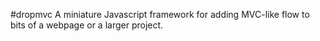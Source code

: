 #dropmvc
A miniature Javascript framework for adding MVC-like flow to bits of a webpage or a larger project.
